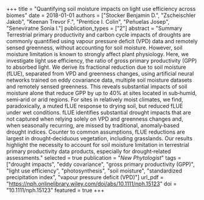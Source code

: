 +++
title = "Quantifying soil moisture impacts on light use efficiency across biomes"
date = 2018-01-01
authors = ["Stocker Benjamin D.", "Zscheischler Jakob", "Keenan Trevor F.", "Prentice I. Colin", "Peñuelas Josep", "Seneviratne Sonia I."]
publication_types = ["2"]
abstract = "Summary Terrestrial primary productivity and carbon cycle impacts of droughts are commonly quantified using vapour pressure deficit (VPD) data and remotely sensed greenness, without accounting for soil moisture. However, soil moisture limitation is known to strongly affect plant physiology. Here, we investigate light use efficiency, the ratio of gross primary productivity (GPP) to absorbed light. We derive its fractional reduction due to soil moisture (fLUE), separated from VPD and greenness changes, using artificial neural networks trained on eddy covariance data, multiple soil moisture datasets and remotely sensed greenness. This reveals substantial impacts of soil moisture alone that reduce GPP by up to 40% at sites located in sub‐humid, semi‐arid or arid regions. For sites in relatively moist climates, we find, paradoxically, a muted fLUE response to drying soil, but reduced fLUE under wet conditions. fLUE identifies substantial drought impacts that are not captured when relying solely on VPD and greenness changes and, when seasonally recurring, are missed by traditional, anomaly‐based drought indices. Counter to common assumptions, fLUE reductions are largest in drought‐deciduous vegetation, including grasslands. Our results highlight the necessity to account for soil moisture limitation in terrestrial primary productivity data products, especially for drought‐related assessments."
selected = true
publication = "*New Phytologist*"
tags = ["drought impacts", "eddy covariance", "gross primary productivity (GPP)", "light use efficiency", "photosynthesis", "soil moisture", "standardized precipitation index", "vapour pressure deficit (VPD)"]
url_pdf = "https://nph.onlinelibrary.wiley.com/doi/abs/10.1111/nph.15123"
doi = "10.1111/nph.15123"
featured = true
+++

